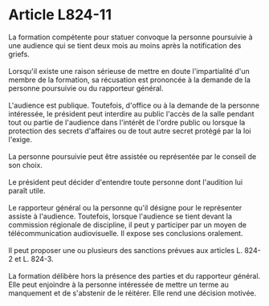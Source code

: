 # Article L824-11

<p>La formation compétente pour statuer convoque la personne poursuivie à une audience qui se tient deux mois au moins après la notification des griefs. <br/><br/> Lorsqu'il existe une raison sérieuse de mettre en doute l'impartialité d'un membre de la formation, sa récusation est prononcée à la demande de la personne poursuivie ou du rapporteur général. <br/><br/> L'audience est publique. Toutefois, d'office ou à la demande de la personne intéressée, le président peut interdire au public l'accès de la salle pendant tout ou partie de l'audience dans l'intérêt de l'ordre public ou lorsque la protection des secrets d'affaires ou de tout autre secret protégé par la loi l'exige. <br/><br/> La personne poursuivie peut être assistée ou représentée par le conseil de son choix. <br/><br/> Le président peut décider d'entendre toute personne dont l'audition lui paraît utile. <br/><br/> Le rapporteur général ou la personne qu'il désigne pour le représenter assiste à l'audience. Toutefois, lorsque l'audience se tient devant la commission régionale de discipline, il peut y participer par un moyen de télécommunication audiovisuelle. Il expose ses conclusions oralement. <br/><br/> Il peut proposer une ou plusieurs des sanctions prévues aux articles L. 824-2 et L. 824-3. <br/><br/> La formation délibère hors la présence des parties et du rapporteur général. Elle peut enjoindre à la personne intéressée de mettre un terme au manquement et de s'abstenir de le réitérer. Elle rend une décision motivée. </p><p><br/></p>